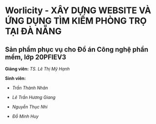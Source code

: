 # Worlicity - XÂY DỰNG WEBSITE VÀ ỨNG DỤNG TÌM KIẾM PHÒNG TRỌ TẠI ĐÀ NẴNG

## **Sản phẩm phục vụ cho Đồ án Công nghệ phần mềm, lớp 20PFIEV3**

**Giảng viên:** _TS. Lê Thị Mỹ Hạnh_

**Sinh viên:**

- _Trần Thành Nhân_

- _Lê Trần Hương Giang_

- _Nguyễn Thục Nhi_

- _Đỗ Minh Huy_
